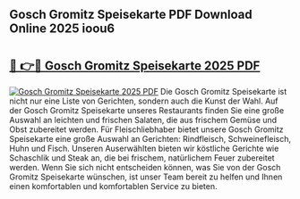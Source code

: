 ## Gosch Gromitz Speisekarte PDF Download Online 2025 ioou6

# <h2><a href="http://gcak2g.nevu.top/?p=Gosch+Gromitz+Speisekarte">🔗 👉🔴 Gosch Gromitz Speisekarte 2025 PDF</a></h2>

[![Gosch Gromitz Speisekarte 2025 PDF](https://i.imgur.com/dBaPXMq.png)](http://gcak2g.nevu.top/?p=Gosch+Gromitz+Speisekarte)
Die Gosch Gromitz Speisekarte ist nicht nur eine Liste von Gerichten, sondern auch die Kunst der Wahl. Auf der Gosch Gromitz Speisekarte unseres Restaurants finden Sie eine große Auswahl an leichten und frischen Salaten, die aus frischem Gemüse und Obst zubereitet werden. Für Fleischliebhaber bietet unsere Gosch Gromitz Speisekarte eine große Auswahl an Gerichten: Rindfleisch, Schweinefleisch, Huhn und Fisch. Unseren Auserwählten bieten wir köstliche Gerichte wie Schaschlik und Steak an, die bei frischem, natürlichem Feuer zubereitet werden. Wenn Sie sich nicht entscheiden können, was Sie von der Gosch Gromitz Speisekarte wünschen, ist unser Team bereit zu helfen und Ihnen einen komfortablen und komfortablen Service zu bieten.
